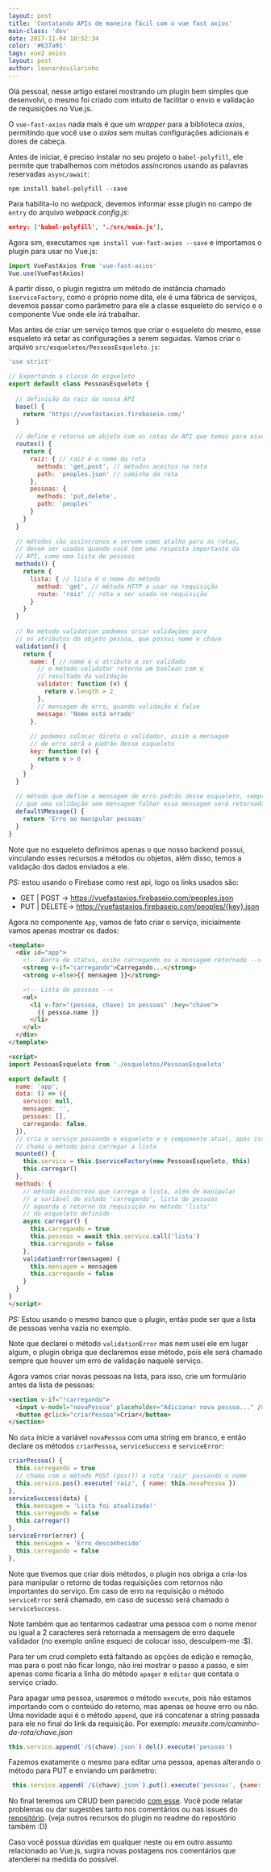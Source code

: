 ```yaml
---
layout: post
title: 'Contatando APIs de maneira fácil com o vue fast axios'
main-class: 'dev'
date: 2017-11-04 18:52:34 
color: '#637a91'
tags: vue2 axios
layout: post
author: leonardovilarinho
---
```


Olá pessoal, nesse artigo estarei mostrando um plugin bem simples que desenvolvi, o mesmo foi criado com intuito de facilitar o envio e validação de requisições no Vue.js.

O `vue-fast-axios` nada mais é que um *wrapper* para a biblioteca *axios*, permitindo que você use o *axios* sem muitas configurações adicionais e dores de cabeça.

Antes de iniciar, é preciso instalar no seu projeto o `babel-polyfill`, ele permite que trabalhemos com métodos assíncronos usando as palavras reservadas `async/await`:

```shell
npm install babel-polyfill --save
```

Para habilita-lo no *webpack*, devemos informar esse plugin no campo de `entry` do arquivo *webpack.config.js*:

```json
entry: ['babel-polyfill', './src/main.js'],
```

Agora sim, executamos `npm install vue-fast-axios --save` e importamos o plugin para usar no Vue.js:

```javascript
import VueFastAxios from 'vue-fast-axios'
Vue.use(VueFastAxios)
``` 

A partir disso, o plugin registra um método de instância chamado `$serviceFactory`, como o próprio nome dita, ele é uma fábrica de serviços, devemos passar como parâmetro para ele a classe esqueleto do serviço e o componente Vue onde ele irá trabalhar.

Mas antes de criar um serviço temos que criar o esqueleto do mesmo, esse esqueleto irá setar as configurações a serem seguidas. Vamos criar o arquivo `src/esqueletos/PessoasEsqueleto.js`:

```javascript
'use strict'

// Exportando a classe do esqueleto
export default class PessoasEsqueleto {
  
  // definição da raiz da nossa API
  base() {
    return 'https://vuefastaxios.firebaseio.com/'
  }
  
  // define e retorna um objeto com as rotas da API que temos para esse objeto
  routes() {
    return {
      raiz: { // raiz é o nome da rota
        methods: 'get,post', // métodos aceitos na rota
        path: 'peoples.json' // caminho da rota
      },
      pessoas: {
        methods: 'put,delete',
        path: 'peoples'
      }
    }
  }
  
  // métodos são assíncronos e servem como atalho para as rotas,
  // devem ser usados quando você tem uma resposta importante da
  // API, como uma lista de pessoas
  methods() {
    return {
      lista: { // lista é o nome do método
        method: 'get', // método HTTP a usar na requisição
        route: 'raiz' // rota a ser usada na requisição
      }
    }
  }
  
  // No método validation podemos criar validações para
  // os atributos do objeto pessoa, que possui nome e chave
  validation() {
    return {
      name: { // name é o atributo a ser validado
        // o método validator retorna um boolean com o 
        // resultado da validação
        validator: function (v) {
          return v.length > 2
        },
        // mensagem de erro, quando validação é false
        message: 'Nome está errado'
      },
      
      // podemos colocar direto o validador, assim a mensagem 
      // de erro será a padrão desse esqueleto
      key: function (v) {
        return v > 0
      }
    }
  }
  
  // método que define a mensagem de erro padrão desse esqueleto, sempre
  // que uma validação sem mensagem falhar essa mensagem será retornada
  defaultVMessage() {
    return 'Erro ao manipular pessoas'
  }
}
```

Note que no esqueleto definimos apenas o que nosso backend possui, vinculando esses recursos a métodos ou objetos, além disso, temos a validação dos dados enviados a ele.

*PS:* estou usando o Firebase como rest api, logo os links usados são:

- GET | POST -> https://vuefastaxios.firebaseio.com/peoples.json
- PUT | DELETE-> https://vuefastaxios.firebaseio.com/peoples/{key}.json

Agora no componente `App`, vamos de fato criar o serviço, inicialmente vamos apenas mostrar os dados:

```html
<template>
  <div id="app">
    <!-- Barra de status, exibe carregando ou a mensagem retornada -->
    <strong v-if="carregando">Carregando...</strong>
    <strong v-else>{{ mensagem }}</strong>

    <!-- Lista de pessoas -->
    <ul>
      <li v-for="(pessoa, chave) in pessoas" :key="chave">
        {{ pessoa.name }}
      </li>
    </ul>
  </div>
</template>

<script>
import PessoasEsqueleto from './esqueletos/PessoasEsqueleto'

export default {
  name: 'app',
  data: () => ({
    servico: null,
    mensagem: '',
    pessoas: [],
    carregando: false,
  }),
  // cria o serviço passando o esqueleto e o componente atual, após isso
  // chama o método para carregar a lista
  mounted() {
    this.servico = this.$serviceFactory(new PessoasEsqueleto, this)
    this.carregar()
  },
  methods: {
    // método assíncrono que carrega a lista, além de manipular 
    // a variável de estado 'carregando', lista de pessoas
    // aguarda o retorno da requisição no método 'lista'
    // do esqueleto definido
    async carregar() {
      this.carregando = true
      this.pessoas = await this.servico.call('lista')
      this.carregando = false
    },
    validationError(mensagem) {
      this.mensagem = mensagem
      this.carregando = false
    }
  }
}
</script>
```

*PS:* Estou usando o mesmo banco que o plugin, então pode ser que a lista de pessoas venha vazia no exemplo.

Note que declarei o método `validationError` mas nem usei ele em lugar algum, o plugin obriga que declaremos esse método, pois ele será chamado sempre que houver um erro de validação naquele serviço.

Agora vamos criar novas pessoas na lista, para isso, crie um formulário antes da lista de pessoas:

```html
<section v-if="!carregando">
  <input v-model="novaPessoa" placeholder="Adicionar nova pessoa..." />
  <button @click="criarPessoa">Criar</button>
</section>
```

No `data` inicie a variável `novaPessoa` com uma string em branco, e então declare os métodos `criarPessoa`, `serviceSuccess` e `serviceError`:

```javascript
criarPessoa() {
  this.carregando = true
  // chama com o método POST (pos()) a rota 'raiz' passando o nome
  this.servico.pos().execute('raiz', { name: this.novaPessoa })
},
serviceSuccess(data) {
  this.mensagem = 'Lista foi atualizada!'
  this.carregando = false
  this.carregar()
},
serviceError(error) {
  this.mensagem = 'Erro desconhecido'
  this.carregando = false
},
```

Note que tivemos que criar dois métodos, o plugin nos obriga a cria-los para manipular o retorno de todas requisições com retornos não importantes do serviço. Em caso de erro na requisição o método `serviceError` será chamado, em caso de sucesso será chamado o `serviceSuccess`.

Note também que ao tentarmos cadastrar uma pessoa com o nome menor ou igual a 2 caracteres será retornada a mensagem de erro daquele validador (no exemplo online esqueci de colocar isso, desculpem-me :$).

Para ter um crud completo está faltando as opções de edição e remoção, mas para o post não ficar longo, não irei mostrar o passo a passo, e sim apenas como ficaria a linha do método `apagar` e `editar` que contata o serviço criado.

Para apagar uma pessoa, usaremos o método `execute`, pois não estamos importando com o conteúdo do retorno, mas apenas se houve erro ou não. Uma novidade aqui é o método `append`, que irá concatenar a string passada para ele no final do link da requisição. Por exemplo: *meusite.com/caminho-da-rota/chave.json*

```javascript
this.servico.append(`/${chave}.json`).del().execute('pessoas')
```

Fazemos exatamente o mesmo para editar uma pessoa, apenas alterando o método para PUT e enviando um parâmetro:

```javascript
 this.servico.append(`/${chave}.json`).put().execute('pessoas', {name: this.novoNome})
```


No final teremos um CRUD bem parecido [com esse](https://leonardovilarinho.github.io/vue-fast-axios). Você pode relatar problemas ou dar sugestões tanto nos comentários ou nas issues do [repositório](https://github.com/leonardovilarinho/vue-fast-axios). (veja outros recursos do plugin no readme do repostório também :D)

Caso você possua dúvidas em qualquer neste ou em outro assunto relacionado ao Vue.js, sugira novas postagens nos comentários que atenderei na medida do possível.

